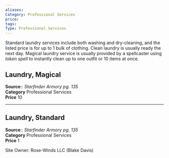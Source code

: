 ```yaml
---
aliases: 
Category: Professional Services
price:  
tags: 
Type: Professional Services
---
```

Standard laundry services include both washing and dry-cleaning, and the listed price is for up to 1 bulk of clothing. Clean laundry is usually ready the next day. Magical laundry service is usually provided by a spellcaster using _token spell_ to instantly clean up to one outfit or 10 items at once.  

## Laundry, Magical

**Source**:: _Starfinder Armory pg. 135_  
**Category** Professional Services  
**Price** 10

---

## Laundry, Standard

**Source**:: _Starfinder Armory pg. 135_  
**Category** Professional Services  
**Price** 1

  

Site Owner: Rose-Winds LLC (Blake Davis)
